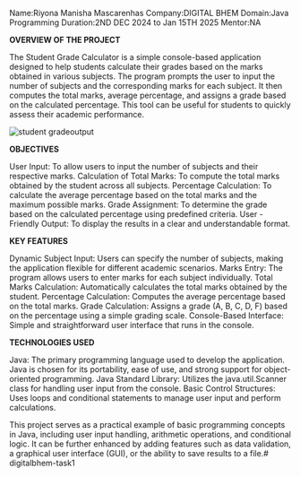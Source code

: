 Name:Riyona Manisha Mascarenhas 
Company:DIGITAL BHEM
Domain:Java Programming 
Duration:2ND DEC 2024 to Jan 15TH 2025 
Mentor:NA

**OVERVIEW OF THE PROJECT** 

The Student Grade Calculator is a simple console-based application designed to help students calculate their grades based on the marks obtained in various subjects. The program prompts the user to input the number of subjects and the corresponding marks for each subject. It then computes the total marks, average percentage, and assigns a grade based on the calculated percentage. This tool can be useful for students to quickly assess their academic performance.


![student gradeoutput](https://github.com/user-attachments/assets/93e20429-95d0-401d-bf2d-24c5d5f3affe)



**OBJECTIVES**

User Input: To allow users to input the number of subjects and their respective marks. 
Calculation of Total Marks: To compute the total marks obtained by the student across all subjects. 
Percentage Calculation: To calculate the average percentage based on the total marks and the maximum possible marks. 
Grade Assignment: To determine the grade based on the calculated percentage using predefined criteria. 
User -Friendly Output: To display the results in a clear and understandable format.

**KEY FEATURES**

Dynamic Subject Input: Users can specify the number of subjects, making the application flexible for different academic scenarios. 
Marks Entry: The program allows users to enter marks for each subject individually. 
Total Marks Calculation: Automatically calculates the total marks obtained by the student. 
Percentage Calculation: Computes the average percentage based on the total marks. 
Grade Calculation: Assigns a grade (A, B, C, D, F) based on the percentage using a simple grading scale. 
Console-Based Interface: Simple and straightforward user interface that runs in the console.

**TECHNOLOGIES USED**

Java: The primary programming language used to develop the application. Java is chosen for its portability, ease of use, and strong support for object-oriented programming.
Java Standard Library: Utilizes the java.util.Scanner class for handling user input from the console. 
Basic Control Structures: Uses loops and conditional statements to manage user input and perform calculations.

This project serves as a practical example of basic programming concepts in Java, including user input handling, arithmetic operations, and conditional logic. It can be further enhanced by adding features such as data validation, a graphical user interface (GUI), or the ability to save results to a file.# digitalbhem-task1
